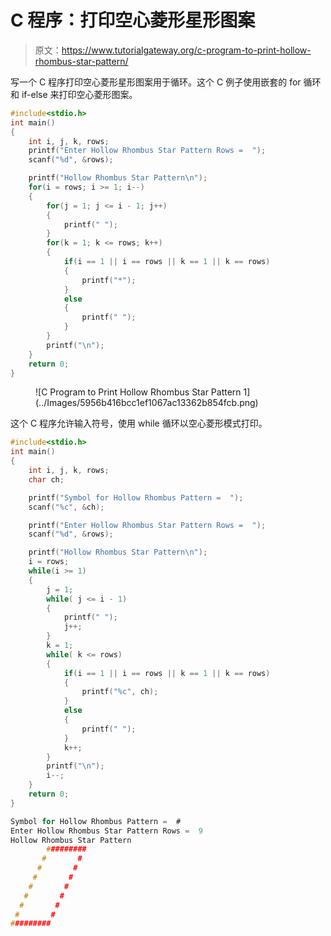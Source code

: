 # C 程序：打印空心菱形星形图案

> 原文：<https://www.tutorialgateway.org/c-program-to-print-hollow-rhombus-star-pattern/>

写一个 C 程序打印空心菱形星形图案用于循环。这个 C 例子使用嵌套的 for 循环和 if-else 来打印空心菱形图案。

```c
#include<stdio.h>
int main()
{
    int i, j, k, rows;
    printf("Enter Hollow Rhombus Star Pattern Rows =  ");
    scanf("%d", &rows);

    printf("Hollow Rhombus Star Pattern\n");
    for(i = rows; i >= 1; i--)
    {
        for(j = 1; j <= i - 1; j++)
        {
            printf(" ");
        }
        for(k = 1; k <= rows; k++)
        {
            if(i == 1 || i == rows || k == 1 || k == rows)
            {
                printf("*");
            }
            else
            {
                printf(" ");
            }       
        }         
        printf("\n");   
    }
    return 0;
}
```

<figure class="wp-block-image size-large">![C Program to Print Hollow Rhombus Star Pattern 1](../Images/5956b416bcc1ef1067ac13362b854fcb.png)</figure>

这个 C 程序允许输入符号，使用 while 循环以空心菱形模式打印。

```c
#include<stdio.h>
int main()
{
    int i, j, k, rows;
    char ch;

    printf("Symbol for Hollow Rhombus Pattern =  ");
    scanf("%c", &ch);

    printf("Enter Hollow Rhombus Star Pattern Rows =  ");
    scanf("%d", &rows);

    printf("Hollow Rhombus Star Pattern\n");
    i = rows;
    while(i >= 1)
    {
        j = 1;
        while( j <= i - 1)
        {
            printf(" ");
            j++;
        }
        k = 1;
        while( k <= rows)
        {
            if(i == 1 || i == rows || k == 1 || k == rows)
            {
                printf("%c", ch);
            }
            else
            {
                printf(" ");
            }  
            k++;     
        }         
        printf("\n"); 
        i--;  
    }
    return 0;
}
```

```c
Symbol for Hollow Rhombus Pattern =  #
Enter Hollow Rhombus Star Pattern Rows =  9
Hollow Rhombus Star Pattern
        #########
       #       #
      #       #
     #       #
    #       #
   #       #
  #       #
 #       #
#########
```